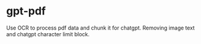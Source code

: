 # gpt-pdf
Use OCR to process pdf data and chunk it for chatgpt. Removing image text and chatgpt character limit block.
